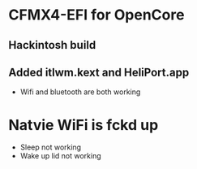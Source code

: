 # CFMX4-EFI for OpenCore

## Hackintosh build
## Added itlwm.kext and HeliPort.app
- Wifi and bluetooth are both working

# Natvie WiFi is fckd up
- Sleep not working
- Wake up lid not working 
